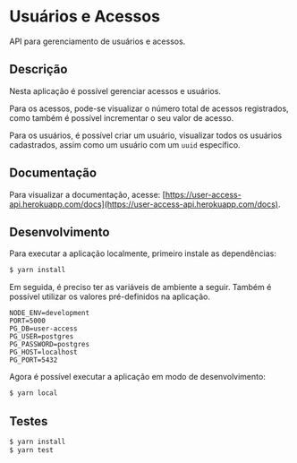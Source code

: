 # Usuários e Acessos

API para gerenciamento de usuários e acessos.

## Descrição

Nesta aplicação é possível gerenciar acessos e usuários.

Para os acessos, pode-se visualizar o número total de acessos registrados, como também é possível incrementar o seu valor de acesso.

Para os usuários, é possível criar um usuário, visualizar todos os usuários cadastrados, assim como um usuário com um `uuid` específico.

## Documentação

Para visualizar a documentação, acesse: [https://user-access-api.herokuapp.com/docs](https://user-access-api.herokuapp.com/docs).

## Desenvolvimento

Para executar a aplicação localmente, primeiro instale as dependências:

```sh
$ yarn install
```

Em seguida, é preciso ter as variáveis de ambiente a seguir. Também é possível utilizar os valores pré-definidos na aplicação.

```env
NODE_ENV=development
PORT=5000
PG_DB=user-access
PG_USER=postgres
PG_PASSWORD=postgres
PG_HOST=localhost
PG_PORT=5432
```

Agora é possível executar a aplicação em modo de desenvolvimento:

```sh
$ yarn local
```

## Testes

```sh
$ yarn install
$ yarn test
```
